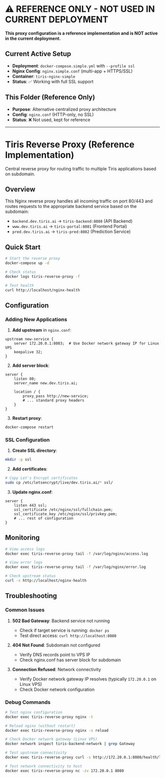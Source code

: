 # ⚠️ REFERENCE ONLY - NOT USED IN CURRENT DEPLOYMENT

**This proxy configuration is a reference implementation and is NOT active in the current deployment.**

## Current Active Setup
- **Deployment**: `docker-compose.simple.yml` with `--profile ssl`
- **Nginx Config**: `nginx.simple.conf` (multi-app + HTTPS/SSL)
- **Container**: `tiris-nginx-simple`
- **Status**: ✅ Working with full SSL support

## This Folder (Reference Only)
- **Purpose**: Alternative centralized proxy architecture
- **Config**: `nginx.conf` (HTTP-only, no SSL)
- **Status**: ❌ Not used, kept for reference

---

# Tiris Reverse Proxy (Reference Implementation)

Central reverse proxy for routing traffic to multiple Tiris applications based on subdomain.

## Overview

This Nginx reverse proxy handles all incoming traffic on port 80/443 and routes requests to the appropriate backend service based on the subdomain:

- `backend.dev.tiris.ai` → `tiris-backend:8080` (API Backend)
- `www.dev.tiris.ai` → `tiris-portal:8081` (Frontend Portal)
- `pred.dev.tiris.ai` → `tiris-pred:8082` (Prediction Service)

## Quick Start

```bash
# Start the reverse proxy
docker-compose up -d

# Check status
docker logs tiris-reverse-proxy -f

# Test health
curl http://localhost/nginx-health
```

## Configuration

### Adding New Applications

1. **Add upstream** in `nginx.conf`:
```nginx
upstream new-service {
    server 172.20.0.1:8083;  # Use Docker network gateway IP for Linux VPS
    keepalive 32;
}
```

2. **Add server block**:
```nginx
server {
    listen 80;
    server_name new.dev.tiris.ai;
    
    location / {
        proxy_pass http://new-service;
        # ... standard proxy headers
    }
}
```

3. **Restart proxy**:
```bash
docker-compose restart
```

### SSL Configuration

1. **Create SSL directory**:
```bash
mkdir -p ssl
```

2. **Add certificates**:
```bash
# Copy Let's Encrypt certificates
sudo cp /etc/letsencrypt/live/dev.tiris.ai/* ssl/
```

3. **Update nginx.conf**:
```nginx
server {
    listen 443 ssl;
    ssl_certificate /etc/nginx/ssl/fullchain.pem;
    ssl_certificate_key /etc/nginx/ssl/privkey.pem;
    # ... rest of configuration
}
```

## Monitoring

```bash
# View access logs
docker exec tiris-reverse-proxy tail -f /var/log/nginx/access.log

# View error logs  
docker exec tiris-reverse-proxy tail -f /var/log/nginx/error.log

# Check upstream status
curl -s http://localhost/nginx-health
```

## Troubleshooting

### Common Issues

1. **502 Bad Gateway**: Backend service not running
   - Check if target service is running: `docker ps`
   - Test direct access: `curl http://localhost:8080`

2. **404 Not Found**: Subdomain not configured
   - Verify DNS records point to VPS IP
   - Check nginx.conf has server block for subdomain

3. **Connection Refused**: Network connectivity
   - Verify Docker network gateway IP resolves (typically `172.20.0.1` on Linux VPS)
   - Check Docker network configuration

### Debug Commands

```bash
# Test nginx configuration
docker exec tiris-reverse-proxy nginx -t

# Reload nginx (without restart)
docker exec tiris-reverse-proxy nginx -s reload

# Check Docker network gateway (Linux VPS)
docker network inspect tiris-backend-network | grep Gateway

# Test upstream connectivity
docker exec tiris-reverse-proxy curl -s http://172.20.0.1:8080/health/live

# Test network connectivity to host
docker exec tiris-reverse-proxy nc -zv 172.20.0.1 8080
```